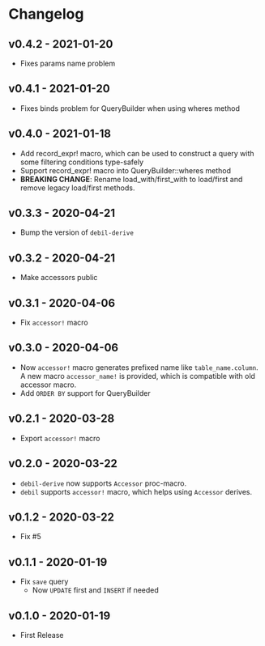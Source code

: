 # Changelog

## v0.4.2 - 2021-01-20

* Fixes params name problem

## v0.4.1 - 2021-01-20

* Fixes binds problem for QueryBuilder when using wheres method

## v0.4.0 - 2021-01-18

* Add record_expr! macro, which can be used to construct a query with some filtering conditions type-safely
* Support record_expr! macro into QueryBuilder::wheres method
* **BREAKING CHANGE**: Rename load_with/first_with to load/first and remove legacy load/first methods.

## v0.3.3 - 2020-04-21

* Bump the version of `debil-derive`

## v0.3.2 - 2020-04-21

* Make accessors public

## v0.3.1 - 2020-04-06

* Fix `accessor!` macro

## v0.3.0 - 2020-04-06

* Now `accessor!` macro generates prefixed name like `table_name.column`. A new macro `accessor_name!` is provided, which is compatible with old accessor macro.
* Add `ORDER BY` support for QueryBuilder

## v0.2.1 - 2020-03-28

* Export `accessor!` macro

## v0.2.0 - 2020-03-22

* `debil-derive` now supports `Accessor` proc-macro.
* `debil` supports `accessor!` macro, which helps using `Accessor` derives.

## v0.1.2 - 2020-03-22

* Fix #5

## v0.1.1 - 2020-01-19

* Fix `save` query
  * Now `UPDATE` first and `INSERT` if needed

## v0.1.0 - 2020-01-19

* First Release

